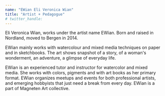 ```yaml
---
name: "EWian Eli Veronica Wian"
title: "Artist + Pedagogue"
# twitter_handle: 
---
```

Eli Veronica Wian, works under the artist name EWian. Born and raised in Nordland, moved to Bergen in 2014. 

EWian mainly works with watercolour and mixed media techniques on paper and in sketchbooks. The art shows snapshot of a story, of a woman's wonderment, an adventure, a glimpse of everyday life.

EWian is an experienced tutor and instructor for watercolor and mixed media. She works with colors, pigments and with art books as her primary format. EWian organizes meetups and events for both professional artists, and emerging hobbyists that just need a break from every day. EWian is a part of Magneten Art collective. 

